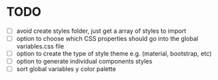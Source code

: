 # TODO

- [ ] avoid create styles folder, just get a array of styles to import
- [ ] option to choose which CSS properties should go into the global variables.css file
- [ ] option to create the type of style theme e.g. (material, bootstrap, etc)
- [ ] option to generate individual components styles
- [ ] sort global variables y color palette
